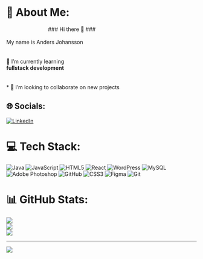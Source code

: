 # 💫 About Me:
                            ### Hi there 👋 ###<br>                                     <br> My name is Anders Johansson<br><br><br>  🌱 I’m currently learning <br>****fullstack development****<br><br><br>* 🤝 I’m looking to collaborate on new projects


## 🌐 Socials:
[![LinkedIn](https://img.shields.io/badge/LinkedIn-%230077B5.svg?logo=linkedin&logoColor=white)](https://linkedin.com/in/anders-johansson-60180b154) 

# 💻 Tech Stack:
![Java](https://img.shields.io/badge/java-%23ED8B00.svg?style=for-the-badge&logo=openjdk&logoColor=white) ![JavaScript](https://img.shields.io/badge/javascript-%23323330.svg?style=for-the-badge&logo=javascript&logoColor=%23F7DF1E) ![HTML5](https://img.shields.io/badge/html5-%23E34F26.svg?style=for-the-badge&logo=html5&logoColor=white) ![React](https://img.shields.io/badge/react-%2320232a.svg?style=for-the-badge&logo=react&logoColor=%2361DAFB) ![WordPress](https://img.shields.io/badge/WordPress-%23117AC9.svg?style=for-the-badge&logo=WordPress&logoColor=white) ![MySQL](https://img.shields.io/badge/mysql-4479A1.svg?style=for-the-badge&logo=mysql&logoColor=white) ![Adobe Photoshop](https://img.shields.io/badge/adobe%20photoshop-%2331A8FF.svg?style=for-the-badge&logo=adobe%20photoshop&logoColor=white) ![GitHub](https://img.shields.io/badge/github-%23121011.svg?style=for-the-badge&logo=github&logoColor=white) ![CSS3](https://img.shields.io/badge/css3-%231572B6.svg?style=for-the-badge&logo=css3&logoColor=white) ![Figma](https://img.shields.io/badge/figma-%23F24E1E.svg?style=for-the-badge&logo=figma&logoColor=white) ![Git](https://img.shields.io/badge/git-%23F05033.svg?style=for-the-badge&logo=git&logoColor=white)
# 📊 GitHub Stats:
![](https://github-readme-stats.vercel.app/api?username=andersjhem&theme=dark&hide_border=false&include_all_commits=false&count_private=false)<br/>
![](https://github-readme-streak-stats.herokuapp.com/?user=andersjhem&theme=dark&hide_border=false)<br/>
![](https://github-readme-stats.vercel.app/api/top-langs/?username=andersjhem&theme=dark&hide_border=false&include_all_commits=false&count_private=false&layout=compact)

---
[![](https://visitcount.itsvg.in/api?id=andersjhem&icon=0&color=0)](https://visitcount.itsvg.in)

<!-- Proudly created with GPRM ( https://gprm.itsvg.in ) -->
